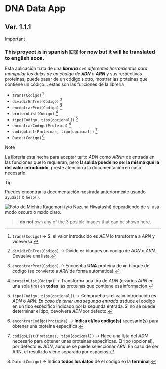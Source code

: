 # DNA Data App
## Ver. 1.1.1

> [!IMPORTANT]
> ### This proyect is in spanish :es: for now but it will be translated to english soon.

Esta aplicación trata de una _**libreria** con diferentes herramientas para manipular los datos de un código de **ADN** o **ARN**_ y sus respectivas proteinas, puede pasar de un código a otro, mostrar las proteinas que contiene un código... estas son las funciones de la libreria:


  - `trans(Codigo)` [^1]  
  - `dividirEnTres(Codigo)` [^2]
  - `encontrarProt(Codigo)` [^3]
  - `proteinList(Codigo)` [^4]
  - `tipo(Codigo, tipo[opcional])` [^5]
  - `encontrarCodigo(Proteina)` [^6]
  - `codigoList(Proteinas, tipo[opcional])` [^7]
  - `Datos(Codigo)` [^8]



> [!NOTE]
> La libreria esta hecha para aceptar tanto _ADN_ como _ARNm_ de entrada en las funciones que lo requieran, pero **la salida puede no ser la misma que la del valor introducido**, preste atención a la documentación en caso necesarío.

> [!TIP]
> Puedes encontrar la documentación mostrada anteriormente usando `ayuda()` o `help()`.
‎ ‎ ‎ ‎
[^1]: `trans(Codigo)` -> Si el valor introducido es _ADN_ lo transforma a _ARN_ y viceversa.
[^2]: `dividirEnTres(Codigo)` -> Divide en bloques un codigo de _ADN_ o _ARN_. Devuelve una lista.
[^3]: `encontrarProt(Codigo)` -> Encuentra **UNA** proteina de un bloque de codigo (se convierte a _ARN_ de forma automatica).
[^4]: `proteinList(Codigo)` -> Transforma una tira de _ADN_ (o varios _ARN_ en una sola tira) en **todas** las proteinas que contiene esa informacion.
[^5]: `tipo(Codigo, tipo[opcional])` -> Comprueba si el valor introducido es _ADN_ o _ARN_. _En caso de tener una segunda entrada_ traduce el codigo en un tipo especifico indicado por la segunda entrada. Si no se puede determinar el tipo, devolvera _ADN_ por defecto.
[^6]: `encontrarCodigo(Proteina)` -> **Indica el/los codigo(s)** necesario(s) para obtener una proteina especifica.
[^7]: `codigoList(Proteinas, tipo[opcional])` -> Hace una lista del _ADN_ necesario para obtener unas proteinas especificas. El tipo (opcional), por defecto es _ADN_, aunque se puede seleccionar _ARN_. En caso de ser ARN, el resultado viene separado por espacios.
[^8]: `Datos(Codigo)` -> Indica **todos los datos** de el codigo en la **terminal**.


<picture>
  <source media="(prefers-color-scheme: dark)" srcset="https://github.com/superboom12s/DNA_Data_App/assets/85897199/9b7fa662-d65e-42c5-813d-cf9c339a7c69">
  <source media="(prefers-color-scheme: light)" srcset="https://github.com/superboom12s/DNA_Data_App/assets/85897199/b8da79ae-efcc-4274-99a8-f1fccb57647a">
  <img alt="Foto de Michiru Kagemori (y/o Nazuna Hiwatashi) dependiendo de si usa modo oscuro o modo claro." src="https://github.com/superboom12s/DNA_Data_App/assets/85897199/0c1cc0c2-3d0c-44f0-bf3c-f59c002fcfd7">
</picture>

> I **do not** own any of the 3 posible images that can be shown here.
